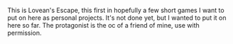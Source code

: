 This is Lovean's Escape, this first in hopefully a few short games I want to put on here as personal projects. It's not done yet, but I wanted to put it on here so far. 
The protagonist is the oc of a friend of mine, use with permission. 
